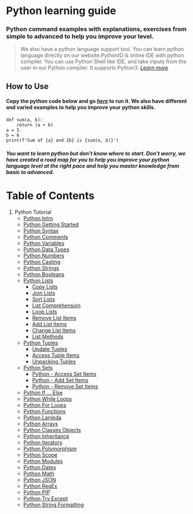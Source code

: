 # Python learning guide

### Python command examples with explanations, exercises from simple to advanced to help you improve your level.

> We also have a python language support tool. You can learn python language directly on our website.PythonID is online IDE with python compiler. You can use Python Shell like IDE, and take inputs from the user in our Python compiler. It supports Python3. _[Learn more](https://pythonid.com)_

## How to Use

#### Copy the python code below and go _[here](https://pythonid.com)_ to run it. We also have different and varied examples to help you improve your python skills.

```
def sum(a, b):
    return (a + b)
a = 5
b = 6
print(f'Sum of {a} and {b} is {sum(a, b)}')
```

##### You want to learn python but don't know where to start. Don't worry, we have created a road map for you to help you improve your python language level at the right pace and help you master knowledge from basic to advanced.

# Table of Contents

1. Python Tutorial
   - [Python Intro](https://pythonid.com/tutorials/python-intro)
   - [Python Getting Started](https://pythonid.com/tutorials/python-getting-started)
   - [Python Syntax](https://pythonid.com/tutorials/python-syntax)
   - [Python Comments](https://pythonid.com/tutorials/python-comments)
   - [Python Variables](https://pythonid.com/tutorials/python-variables)
   - [Python Data Types](https://pythonid.com/tutorials/python-data-types)
   - [Python Numbers](https://pythonid.com/tutorials/python-numbers)
   - [Python Casting](https://pythonid.com/tutorials/python-casting)
   - [Python Strings](https://pythonid.com/tutorials/python-strings)
   - [Python Booleans](https://pythonid.com/tutorials/python-booleans)
   - [Python Lists](https://pythonid.com/tutorials/python-lists)
     - [Copy Lists](https://pythonid.com/tutorials/copy-lists)
     - [Join Lists](https://pythonid.com/tutorials/join-lists)
     - [Sort Lists](https://pythonid.com/tutorials/sort-lists)
     - [List Comprehension](https://pythonid.com/list-comprehension)
     - [Loop Lists](https://pythonid.com/loop-lists)
     - [Remove List Items](https://pythonid.com/remove-list-items)
     - [Add List Items](https://pythonid.com/add-list-items)
     - [Change List Items](https://pythonid.com/change-list-items)
     - [List Methods](https://pythonid.com/list-methods)
   - [Python Tuples](https://pythonid.com/tutorials/python-tuples)
     - [Update Tuples](https://pythonid.com/update-tuples)
     - [Access Tuple Items](https://pythonid.com/access-tuple-items)
     - [Unpacking Tuples](https://pythonid.com/unpacking-tuples)
   - [Python Sets](https://pythonid.com/tutorials/python-sets)
     - [Python - Access Set Items](https://pythonid.com/tutorials/python-access-set-items)
     - [Python - Add Set Items](https://pythonid.com/tutorials/python-add-set-items)
     - [Python - Remove Set Items](https://pythonid.com/tutorials/python-remove-set-items)
   - [Python If ... Else](https://pythonid.com/tutorials/python-if-else)
   - [Python While Loops](https://pythonid.com/tutorials/python-while-loops)
   - [Python For Loops](https://pythonid.com/tutorials/python-for-loops)
   - [Python Functions](https://pythonid.com/tutorials/python-functions)
   - [Python Lambda](https://pythonid.com/tutorials/python-lambda)
   - [Python Arrays](https://pythonid.com/tutorials/python-arrays)
   - [Python Classes Objects](https://pythonid.com/tutorials/python-classes-objects)
   - [Python Inheritance](https://pythonid.com/tutorials/python-inheritance)
   - [Python Iterators](https://pythonid.com/tutorials/python-iterators)
   - [Python Polymorphism](https://pythonid.com/tutorials/python-polymorphism)
   - [Python Scope](https://pythonid.com/tutorials/python-scope)
   - [Python Modules](https://pythonid.com/tutorials/python-modules)
   - [Python Dates](https://pythonid.com/tutorials/python-aates)
   - [Python Math](https://pythonid.com/tutorials/python-math)
   - [Python JSON](https://pythonid.com/tutorials/python-json)
   - [Python RegEx](https://pythonid.com/tutorials/python-regex)
   - [Python PIP](https://pythonid.com/tutorials/python-pip)
   - [Python Try Except](https://pythonid.com/tutorials/python-try-except)
   - [Python String Formatting](https://pythonid.com/tutorials/python-string-formatting)
